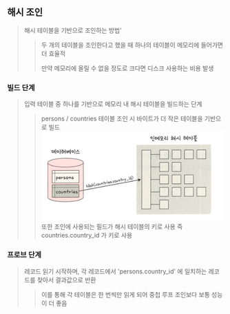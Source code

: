 ## 해시 조인
> 해시 테이블을 기반으로 조인하는 방법'
> > 두 개의 테이블을 조인한다고 했을 때 하나의 테이블이 메모리에 들어가면 더 효율적
> > 
> > 만약 메모리에 올릴 수 없을 정도로 크다면 디스크 사용하는 비용 발생 

### 빌드 단계
> 입력 테이블 중 하나를 기반으로 메모리 내 해시 테이블을 빌드하는 단계
> > persons / countries 테이블 조인 시 바이트가 더 작은 테이블을 기반으로 빌드
> > ![img.png](img.png)
> > 또한 조인에 사용되는 필드가 해시 테이블의 키로 사용 즉 countries.country_id 가 키로 사용

### 프로브 단계
> 레코드 읽기 시작하며, 각 레코드에서 'persons.country_id' 에 일치하는 레코드를 찾아서 결과값으로 반환
> > 이를 통해 각 테이블은 한 번씩만 읽게 되어 중첩 루프 조인보다 보통 성능이 더 좋음